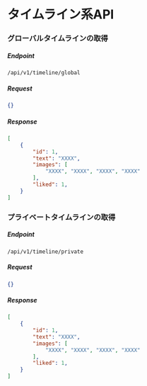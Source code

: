 # タイムライン系API

### グローバルタイムラインの取得

##### Endpoint

```
/api/v1/timeline/global
```

##### Request

```json
{}
```

##### Response

```json
[
    {
        "id": 1,
        "text": "XXXX",
        "images": [
            "XXXX", "XXXX", "XXXX", "XXXX"
        ],
        "liked": 1,
    }
]
```

### プライベートタイムラインの取得

##### Endpoint

```
/api/v1/timeline/private
```

##### Request

```json
{}
```

##### Response

```json
[
    {
        "id": 1,
        "text": "XXXX",
        "images": [
            "XXXX", "XXXX", "XXXX", "XXXX"
        ],
        "liked": 1,
    }
]
```